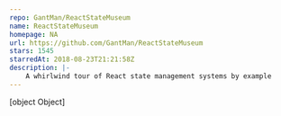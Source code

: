 ```yaml
---
repo: GantMan/ReactStateMuseum
name: ReactStateMuseum
homepage: NA
url: https://github.com/GantMan/ReactStateMuseum
stars: 1545
starredAt: 2018-08-23T21:21:58Z
description: |-
    A whirlwind tour of React state management systems by example
---
```


[object Object]
